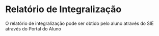 # Relatório de Integralização
O relatório de integralização pode ser obtido pelo aluno através do SIE através do Portal do Aluno

